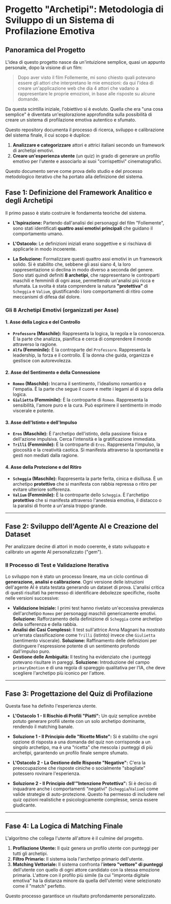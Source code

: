 # Progetto "Archetipi": Metodologia di Sviluppo di un Sistema di Profilazione Emotiva

## Panoramica del Progetto

L'idea di questo progetto nasce da un'intuizione semplice, quasi un appunto personale, dopo la visione di un film:

> Dopo aver visto il film Follemente, mi sono chiesto quali potevano essere gli attori che interpretano le mie emozioni: da qui l'idea di creare un'applicazione web che dia 4 attori che vadano a rappresentare le proprie emozioni, in base alle risposte su alcune domande.

Da questa scintilla iniziale, l'obiettivo si è evoluto. Quella che era "una cosa semplice" è diventata un'esplorazione approfondita sulla possibilità di creare un sistema di profilazione emotiva autentico e sfumato.

Questo repository documenta il processo di ricerca, sviluppo e calibrazione del sistema finale, il cui scopo è duplice:
1.  **Analizzare e categorizzare** attori e attrici italiani secondo un framework di archetipi emotivi.
2.  **Creare un'esperienza utente** (un quiz) in grado di generare un profilo emotivo per l'utente e associarlo ai suoi "corrispettivi" cinematografici.

Questo documento serve come prova dello studio e del processo metodologico iterativo che ha portato alla definizione del sistema.

## Fase 1: Definizione del Framework Analitico e degli Archetipi

Il primo passo è stato costruire le fondamenta teoriche del sistema.

* **L'Ispirazione:** Partendo dall'analisi dei personaggi del film "Follemente", sono stati identificati **quattro assi emotivi principali** che guidano il comportamento umano.

* **L'Ostacolo:** Le definizioni iniziali erano soggettive e si rischiava di applicarle in modo incoerente.

* **La Soluzione:** Formalizzare questi quattro assi emotivi in un framework solido. Si è stabilito che, sebbene gli assi siano 4, la loro rappresentazione si declina in modo diverso a seconda del genere. Sono stati quindi definiti **8 archetipi**, che rappresentano le controparti maschili e femminili di ogni asse, permettendo un'analisi più ricca e sfumata. La svolta è stata comprendere la natura **"protettiva"** di `Scheggia` e `Valium`, giustificando i loro comportamenti di ritiro come meccanismi di difesa dal dolore.

### Gli 8 Archetipi Emotivi (organizzati per Asse)

#### 1. Asse della Logica e del Controllo
* **`Professore` (Maschile):** Rappresenta la logica, la regola e la conoscenza. È la parte che analizza, pianifica e cerca di comprendere il mondo attraverso la ragione.
* **`Alfa` (Femminile):** È la controparte del `Professore`. Rappresenta la leadership, la forza e il controllo. È la donna che guida, organizza e gestisce con autorevolezza.

#### 2. Asse del Sentimento e della Connessione
* **`Romeo` (Maschile):** Incarna il sentimento, l'idealismo romantico e l'empatia. È la parte che segue il cuore e mette i legami al di sopra della logica.
* **`Giulietta` (Femminile):** È la controparte di `Romeo`. Rappresenta la sensibilità, l'amore puro e la cura. Può esprimere il sentimento in modo viscerale e potente.

#### 3. Asse dell'Istinto e dell'Impulso
* **`Eros` (Maschile):** È l'archetipo dell'istinto, della passione fisica e dell'azione impulsiva. Cerca l'intensità e la gratificazione immediata.
* **`Trilli` (Femminile):** È la controparte di `Eros`. Rappresenta l'impulso, la giocosità e la creatività caotica. Si manifesta attraverso la spontaneità e gesti non mediati dalla ragione.

#### 4. Asse della Protezione e del Ritiro
* **`Scheggia` (Maschile):** Rappresenta la parte ferita, cinica e disillusa. È un archetipo **protettivo** che si manifesta con rabbia repressa o ritiro per evitare ulteriore sofferenza.
* **`Valium` (Femminile):** È la controparte dello `Scheggia`. È l'archetipo **protettivo** che si manifesta attraverso l'anestesia emotiva, il distacco o la paralisi di fronte a un'ansia troppo grande.

---

## Fase 2: Sviluppo dell'Agente AI e Creazione del Dataset

Per analizzare decine di attori in modo coerente, è stato sviluppato e calibrato un agente AI personalizzato ("gem").

### Il Processo di Test e Validazione Iterativa

Lo sviluppo non è stato un processo lineare, ma un ciclo continuo di **generazione, analisi e calibrazione**. Ogni versione delle istruzioni dell'agente AI è stata testata generando un dataset di prova. L'analisi critica di questi risultati ha permesso di identificare debolezze specifiche, risolte nelle versioni successive:

* **Validazione Iniziale:** I primi test hanno rivelato un'eccessiva prevalenza dell'archetipo `Romeo` per personaggi maschili genericamente emotivi. **Soluzione:** Rafforzamento della definizione di `Scheggia` come archetipo della sofferenza e della rabbia.
* **Analisi dei Casi Complessi:** Il test sull'attrice Anna Magnani ha mostrato un'errata classificazione come `Trilli` (istinto) invece che `Giulietta` (sentimento viscerale). **Soluzione:** Raffinamento delle definizioni per distinguere l'espressione potente di un sentimento profondo dall'impulso puro.
* **Gestione delle Ambiguità:** Il testing ha evidenziato che i punteggi potevano risultare in pareggi. **Soluzione:** Introduzione del campo `primaryEmotion` e di una regola di spareggio qualitativa per l'IA, che deve scegliere l'archetipo più iconico per l'attore.

---

## Fase 3: Progettazione del Quiz di Profilazione

Questa fase ha definito l'esperienza utente.

* **L'Ostacolo 1 - Il Rischio di Profili "Piatti":** Un quiz semplice avrebbe potuto generare profili utente con un solo archetipo dominante, rendendo il matching banale.
* **Soluzione 1 - Il Principio delle "Ricette Miste":** Si è stabilito che ogni opzione di risposta a una domanda del quiz non corrisponde a un singolo archetipo, ma è una "ricetta" che mescola i punteggi di più archetipi, garantendo un profilo finale sempre sfumato.

* **L'Ostacolo 2 - La Gestione delle Risposte "Negative":** C'era la preoccupazione che risposte ciniche o socialmente "sbagliate" potessero rovinare l'esperienza.
* **Soluzione 2 - Il Principio dell'"Intenzione Protettiva":** Si è deciso di inquadrare anche i comportamenti "negativi" (`Scheggia`/`Valium`) come valide strategie di auto-protezione. Questo ha permesso di includere nel quiz opzioni realistiche e psicologicamente complesse, senza essere giudicante.

---

## Fase 4: La Logica di Matching Finale

L'algoritmo che collega l'utente all'attore è il culmine del progetto.

1.  **Profilazione Utente:** Il quiz genera un profilo utente con punteggi per tutti gli archetipi.
2.  **Filtro Primario:** Il sistema isola l'archetipo primario dell'utente.
3.  **Matching Vettoriale:** Il sistema confronta l'**intero "vettore" di punteggi** dell'utente con quello di ogni attore candidato con la stessa emozione primaria. L'attore con il profilo più simile (la cui "impronta digitale emotiva" ha la distanza minore da quella dell'utente) viene selezionato come il "match" perfetto.

Questo processo garantisce un risultato profondamente personalizzato.